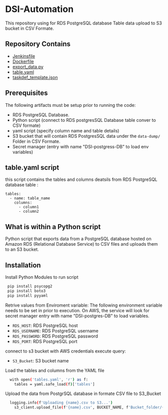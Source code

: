 # DSI-Automation

This repository using for RDS PostgreSQL database Table  data upload to S3 bucket in CSV Formate.


## Repository Contains

- [Jenkinsfile](#Jenkinsfile)
- [Dockerfile](#Dockerfile)
- [export_data.py](#export_data.py)
- [table.yaml](#table.yaml)
- [taskdef_template.json](#taskdef_template.json)


## Prerequisites

The following artifacts must be setup prior to running the code:

* RDS PostgreSQL Database. 
* Python script (connect to RDS postgresSQL Database table conver to CSV formate)
* yaml script (specify column name and table details)
* S3 bucket that will contain RDS PostgresSQL data under the `data-dump/` Folder in CSV Formate.
* Secret manager (entry with name "DSI-postgress-DB" to load env variables)

##  table.yaml script
this script contains the tables and columns deatsils from RDS PostgreSQL database table :

```
tables:
  - name: table_name
    columns:
      - column1
      - column2
```

## What is within a Python script

Python script that exports data from a PostgreSQL database hosted on Amazon RDS (Relational Database Service) to CSV files and uploads them to an S3 bucket. 

## Installation

Install Python Modules to run script

```bash
 pip install psycopg2
 pip install boto3
 pip install pyyaml

```
Retrive values from Enviroment variable:
The following environment variable needs to be set in prior to execution. On AWS, the service will look for secret manager entry with name "DSI-postgres-DB" to load variables.

* `RDS_HOST`: RDS PostgreSQL host
* `RDS_USERNAME`: RDS PostgreSQL username
* `RDS_PASSWORD`: RDS PostgreSQL password
* `RDS_PORT`: RDS PostgreSQL port


connect to s3 bucket with AWS credentials execute query:

* `S3_Bucket`: S3 bucket name

Load the tables and columns from the YAML file

```bash
  with open('tables.yaml', 'r') as f:
    tables = yaml.safe_load(f)['tables']
```
    
Upload the data from PostgrSQL database in formate CSV file to S3_Bucket

```bash
  logging.info(f'Uploading {name}.csv to S3...')
    s3_client.upload_file(f'{name}.csv', BUCKET_NAME, f'Bucket_folder/{name}.csv')
```


